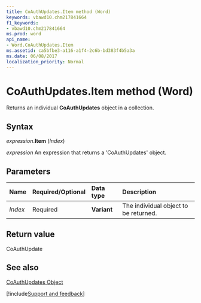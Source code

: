 ```yaml
---
title: CoAuthUpdates.Item method (Word)
keywords: vbawd10.chm217841664
f1_keywords:
- vbawd10.chm217841664
ms.prod: word
api_name:
- Word.CoAuthUpdates.Item
ms.assetid: ca5bfbe3-a116-a1f4-2c6b-bd383f4b5a3a
ms.date: 06/08/2017
localization_priority: Normal
---
```



# CoAuthUpdates.Item method (Word)

Returns an individual  **CoAuthUpdates** object in a collection.


## Syntax

_expression_.**Item** (_Index_)

 _expression_ An expression that returns a 'CoAuthUpdates' object.


## Parameters



|Name|Required/Optional|Data type|Description|
|:-----|:-----|:-----|:-----|
| _Index_|Required| **Variant**|The individual object to be returned.|

## Return value

CoAuthUpdate


## See also



[CoAuthUpdates Object](overview/Word.md)

[!include[Support and feedback](~/includes/feedback-boilerplate.md)]